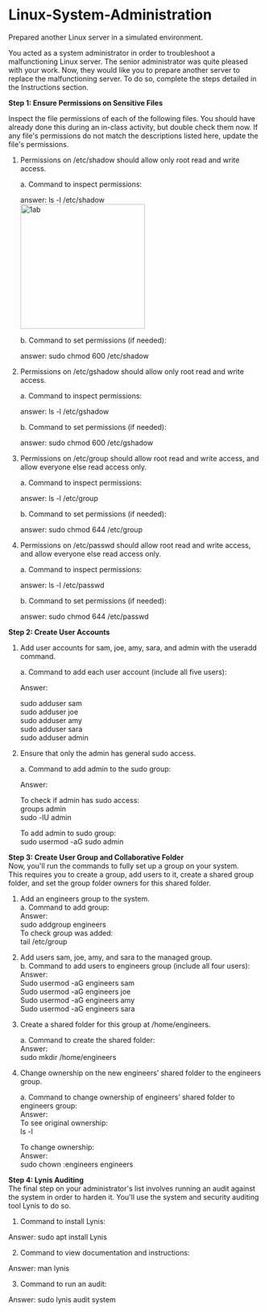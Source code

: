 # Linux-System-Administration
Prepared another Linux server in a simulated environment.

You acted as a system administrator in order to troubleshoot a malfunctioning Linux server.  The senior administrator was quite pleased with your work. Now, they would like you to prepare another server to replace the malfunctioning server. To do so, complete the steps detailed in the Instructions section.

**Step 1: Ensure Permissions on Sensitive Files**

Inspect the file permissions of each of the following files. You should have already done this during an in-class activity, but double check them now. If any file's permissions do not match the descriptions listed here, update the file's permissions.

1. Permissions on /etc/shadow should allow only root read and write access.

    a. Command to inspect permissions:

    answer: ls -l /etc/shadow  
    <img width="247" alt="1ab" src="https://user-images.githubusercontent.com/106919343/200633831-71c5daee-784f-4eb7-9b2c-92c775fe3e5e.png">

    b. Command to set permissions (if needed):

    answer: sudo chmod 600 /etc/shadow


2. Permissions on /etc/gshadow should allow only root read and write access.

    a. Command to inspect permissions:

    answer: ls -l /etc/gshadow


    b. Command to set permissions (if needed):

    answer: sudo chmod 600 /etc/gshadow


3. Permissions on /etc/group should allow root read and write access, and allow everyone else read access only.

    a. Command to inspect permissions:

    answer: ls -l /etc/group

    b. Command to set permissions (if needed):

    answer: sudo chmod 644 /etc/group


4. Permissions on /etc/passwd should allow root read and write access, and allow everyone else read access only.

    a. Command to inspect permissions:

    answer: ls -l /etc/passwd


    b. Command to set permissions (if needed):

    answer: sudo chmod 644 /etc/passwd

**Step 2: Create User Accounts**

1. Add user accounts for sam, joe, amy, sara, and admin with the useradd command.

    a. Command to add each user account (include all five users):
    
    Answer:

      sudo adduser sam  
      sudo adduser joe  
      sudo adduser amy  
      sudo adduser sara  
      sudo adduser admin  


2. Ensure that only the admin has general sudo access.

    a. Command to add admin to the sudo group:
    
     Answer:

      To check if admin has sudo access:  
      groups admin   
      sudo -lU admin  

      To add admin to sudo group:  
      sudo usermod -aG sudo admin  

**Step 3: Create User Group and Collaborative Folder**  
Now, you'll run the commands to fully set up a group on your system.  
This requires you to create a group, add users to it, create a shared group folder, and set the group folder owners for this shared folder.  

1. Add an engineers group to the system.  
    a. Command to add group:  
    Answer:  
    sudo addgroup engineers  
    To check group was added:  
    tail /etc/group

2. Add users sam, joe, amy, and sara to the managed group.  
    b. Command to add users to engineers group (include all four users):  
    Answer:  
    Sudo usermod -aG engineers sam  
    Sudo usermod -aG engineers joe  
    Sudo usermod -aG engineers amy  
    Sudo usermod -aG engineers sara  

3. Create a shared folder for this group at /home/engineers.  

    a. Command to create the shared folder:  
    Answer:  
    sudo mkdir /home/engineers  

4. Change ownership on the new engineers’ shared folder to the engineers group.  

    a. Command to change ownership of engineers’ shared folder to engineers group:  
    Answer:  
    To see original ownership:  
    ls -l   

    To change ownership:  
    Answer:  
    sudo chown :engineers engineers  

**Step 4: Lynis Auditing**  
The final step on your administrator's list involves running an audit against the system in order to harden it. You'll use the system and security auditing tool Lynis to do so.  
1. Command to install Lynis:  

Answer: sudo apt install Lynis  

2. Command to view documentation and instructions:  

Answer: man lynis

3. Command to run an audit:

Answer: sudo lynis audit system


